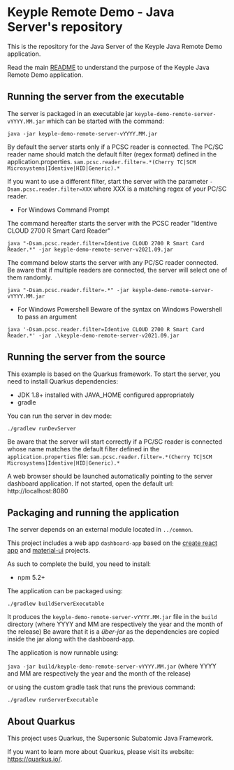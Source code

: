 # Keyple Remote Demo - Java Server's repository

This is the repository for the Java Server of the Keyple Java Remote Demo application. 

Read the main [README](https://github.com/calypsonet/keyple-java-demo-remote#readme) to understand the purpose of the Keyple Java Remote Demo application. 

## Running the server from the executable

The server is packaged in an executable jar `keyple-demo-remote-server-vYYYY.MM.jar` which can be started with the command: 

```
java -jar keyple-demo-remote-server-vYYYY.MM.jar
```

By default the server starts only if a PCSC reader is connected. The PC/SC reader name should match the default filter (regex format) defined in the application.properties. 
``sam.pcsc.reader.filter=.*(Cherry TC|SCM Microsystems|Identive|HID|Generic).*``

If you want to use a different filter, start the server with the parameter ``-Dsam.pcsc.reader.filter=XXX`` where XXX is a matching regex of your PC/SC reader.

- For Windows Command Prompt

The command hereafter starts the server with the PCSC reader "Identive CLOUD 2700 R Smart Card Reader"
```
java "-Dsam.pcsc.reader.filter=Identive CLOUD 2700 R Smart Card Reader.*" -jar keyple-demo-remote-server-v2021.09.jar 
```
The command below starts the server with any PC/SC reader connected. Be aware that if multiple readers are connected, the server will select one of them randomly.
```
java "-Dsam.pcsc.reader.filter=.*" -jar keyple-demo-remote-server-vYYYY.MM.jar
```
- For Windows Powershell
Beware of the syntax on Windows Powershell to pass an argument
```
java '-Dsam.pcsc.reader.filter=Identive CLOUD 2700 R Smart Card Reader.*' -jar .\keyple-demo-remote-server-v2021.09.jar
```



## Running the server from the source

This example is based on the Quarkus framework. To start the server, you need to install Quarkus dependencies: 
- JDK 1.8+ installed with JAVA_HOME configured appropriately
- gradle

You can run the server in dev mode:

```
./gradlew runDevServer
```

Be aware that the server will start correctly if a PC/SC reader is connected whose name matches the default filter defined in the ``application.properties`` file:
``sam.pcsc.reader.filter=.*(Cherry TC|SCM Microsystems|Identive|HID|Generic).*``

A web browser should be launched automatically pointing to the server dashboard application. If not started, open the default url: http://localhost:8080

## Packaging and running the application

The server depends on an external module located in `../common`.

This project includes a web app `dashboard-app` based on the [create react app](https://github.com/facebook/create-react-app) and [material-ui](https://material-ui.com/) projects.

As such to complete the build, you need to install:
- npm 5.2+

The application can be packaged using:

```./gradlew buildServerExecutable```

It produces the `keyple-demo-remote-server-vYYYY.MM.jar` file in the `build` directory (where YYYY and MM are respectively the year and the month of the release)
Be aware that it is a _über-jar_ as the dependencies are copied inside the jar along with the dashboard-app.

The application is now runnable using:

```java -jar build/keyple-demo-remote-server-vYYYY.MM.jar```
(where YYYY and MM are respectively the year and the month of the release)

or using the custom gradle task that runs the previous command: 

```./gradlew runServerExecutable```


## About Quarkus

This project uses Quarkus, the Supersonic Subatomic Java Framework.

If you want to learn more about Quarkus, please visit its website: https://quarkus.io/.
